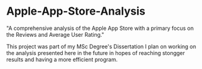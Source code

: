 # Apple-App-Store-Analysis
"A comprehensive analysis of the Apple App Store with a
primary focus on the Reviews and Average User Rating."

This project was part of my MSc Degree's Dissertation 
I plan on working on the analysis presented here in the future
in hopes of reaching stongger results and having a more efficient program.
